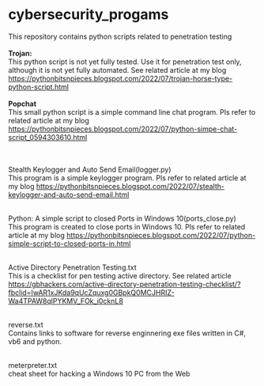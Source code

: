 # cybersecurity_progams
This repository contains python scripts related to penetration testing
<br><br><b>Trojan:</b>
<br>This python script is not yet fully tested. Use it for penetration test only, although it is not yet fully automated. See related article at my blog https://pythonbitsnpieces.blogspot.com/2022/07/trojan-horse-type-python-script.html
<br><br><b>Popchat</b>
<br>This small python script is a simple command line chat program. Pls refer to related article at my blog https://pythonbitsnpieces.blogspot.com/2022/07/python-simpe-chat-script_0594303610.html

<br><br>Stealth Keylogger and Auto Send Email(logger.py)
<br> This program is a simple keylogger program. Pls refer to related article at my blog https://pythonbitsnpieces.blogspot.com/2022/07/stealth-keylogger-and-auto-send-email.html

<br>Python: A simple script to closed Ports in Windows 10(ports_close.py)
<br>This program is created to close ports in Windows 10. Pls refer to related article at my blog https://pythonbitsnpieces.blogspot.com/2022/07/python-simple-script-to-closed-ports-in.html

<br>Active Directory Penetration Testing.txt
<br>This is a checklist for pen testing active directory. See related article  https://gbhackers.com/active-directory-penetration-testing-checklist/?fbclid=IwAR1xJKda9qUcZquxg0GBpkQ0MCJHRIZ-Wa4TPAW8qlPYKMV_FOk_i0cknL8

<br>reverse.txt 
<br> Contains links to software for reverse enginnering exe files written in C#, vb6 and python.

<br>meterpreter.txt
<br>cheat sheet for hacking a Windows 10 PC from the Web
